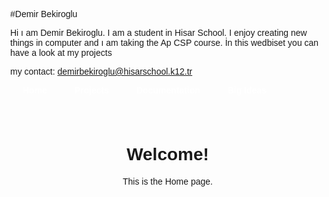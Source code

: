 

#Demir Bekiroglu

Hi ı am Demir Bekiroglu. I am a student in Hisar School. I enjoy creating new things in computer and ı am taking the Ap CSP course. İn this wedbiset you can have a look at my projects

my contact: demirbekiroglu@hisarschool.k12.tr

<!DOCTYPE html>
<html lang="en">
<head>
  <meta charset="UTF-8">
  <title>My GitHub Page</title>
  <style>
    body {
      margin: 0;
      font-family: Arial, sans-serif;
    }

    /* Menü çubuğu */
    nav {
      background-color: #333;
      display: flex;
      justify-content: center;
    }

    /* Menü linkleri */
    nav a {
      color: white;
      padding: 14px 20px;
      text-decoration: none;
      font-weight: bold;
    }

    /* Üzerine gelince renk değişsin */
    nav a:hover {
      background-color: #575757;
    }

    /* Sayfa içeriği */
    .container {
      padding: 40px;
      text-align: center;
    }
  </style>
</head>
<body>

  <!-- Menü çubuğu (sayfanın en üstünde) -->
  <nav>
    <a href="index.html">Home</a>
    <a href="projects.html">Projects</a>
    <a href="documentation.html">Documentation</a>
    <a href="bigideas.html">Big Ideas</a>
  </nav>

  <!-- Sayfa içeriği -->
  <div class="container">
    <h1>Welcome!</h1>
    <p>This is the Home page.</p>
  </div>

</body>
</html>

  

   



  

 


   




  
 



 
